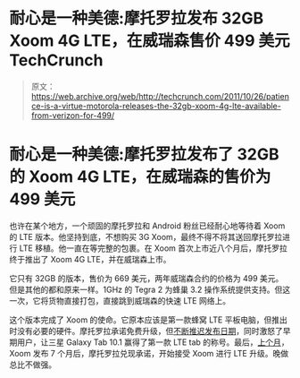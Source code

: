 # 耐心是一种美德:摩托罗拉发布 32GB Xoom 4G LTE，在威瑞森售价 499 美元 TechCrunch

> 原文：<https://web.archive.org/web/http://techcrunch.com/2011/10/26/patience-is-a-virtue-motorola-releases-the-32gb-xoom-4g-lte-available-from-verizon-for-499/>

# 耐心是一种美德:摩托罗拉发布了 32GB 的 Xoom 4G LTE，在威瑞森的售价为 499 美元

也许在某个地方，一个顽固的摩托罗拉和 Android 粉丝已经耐心地等待着 Xoom 的 LTE 版本。他坚持到底，不想购买 3G Xoom，最终不得不将其送回摩托罗拉进行 LTE 移植。他一直在等完整的包裹。在 Xoom 首次上市近八个月后，摩托罗拉终于推出了 Xoom 4G LTE，并在威瑞森上市。

它只有 32GB 的版本，售价为 669 美元，两年威瑞森合约的价格为 499 美元。但是其他的都和原来一样。1GHz 的 Tegra 2 为蜂巢 3.2 操作系统提供支持。但这一次，它将货物直接打包，直接跳到威瑞森的快速 LTE 网络上。

这个版本完成了 Xoom 的使命。它原本应该是第一款蜂窝 LTE 平板电脑，但推出时没有必要的硬件。摩托罗拉承诺免费升级，但[不断推迟发布日期](https://web.archive.org/web/20230205001834/https://techcrunch.com/2011/04/28/xoom-gets-security-bluetooth-update-but-no-lte/)，同时激怒了早期用户，让三星 Galaxy Tab 10.1 赢得了第一款 LTE tab 的称号。最后，[上个月](https://web.archive.org/web/20230205001834/https://techcrunch.com/2011/09/28/motorola-finally-comes-through-with-xoom-lte-upgrades/)，Xoom 发布 7 个月后，摩托罗拉兑现承诺，开始接受 Xoom 进行 LTE 升级。晚做总比不做强。